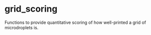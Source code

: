 # grid_scoring

Functions to provide quantitative scoring of how well-printed a grid of microdroplets is. 
